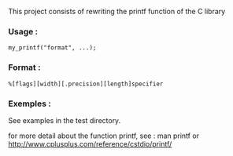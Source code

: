 
This project consists of rewriting the printf function of the C library

### Usage : 
```
my_printf("format", ...);
```

### Format : 
```
%[flags][width][.precision][length]specifier 
```

### Exemples :

See examples in the test directory.



for more detail about the function printf, see : man printf or http://www.cplusplus.com/reference/cstdio/printf/
